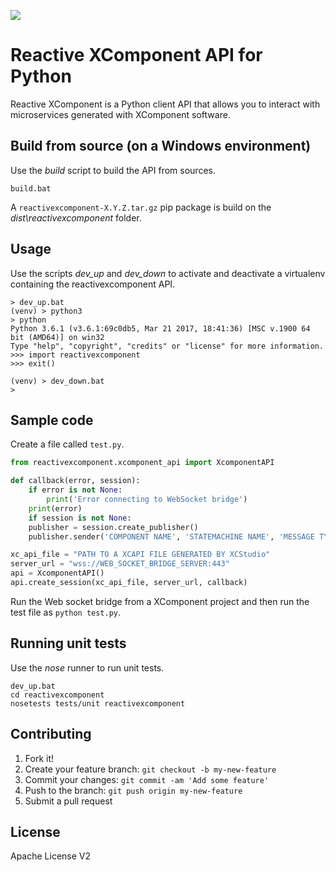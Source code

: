 [![](http://slack.xcomponent.com/badge.svg)](http://slack.xcomponent.com/)

# Reactive XComponent API for Python 

Reactive XComponent is a Python client API that allows you to interact with microservices generated with XComponent software.

## Build from source (on a Windows environment)
Use the *build* script to build the API from sources.
```
build.bat
```
A ``reactivexcomponent-X.Y.Z.tar.gz`` pip package is build on the *dist\reactivexcomponent* folder.

## Usage

Use the scripts *dev_up* and *dev_down* to activate and deactivate a virtualenv containing the reactivexcomponent API.

```
> dev_up.bat
(venv) > python3
> python
Python 3.6.1 (v3.6.1:69c0db5, Mar 21 2017, 18:41:36) [MSC v.1900 64 bit (AMD64)] on win32
Type "help", "copyright", "credits" or "license" for more information.
>>> import reactivexcomponent
>>> exit()

(venv) > dev_down.bat
> 
```

## Sample code

Create a file called `test.py`.

```python
from reactivexcomponent.xcomponent_api import XcomponentAPI

def callback(error, session):
    if error is not None:
        print('Error connecting to WebSocket bridge')
	print(error)
    if session is not None:
	publisher = session.create_publisher()
	publisher.sender('COMPONENT NAME', 'STATEMACHINE NAME', 'MESSAGE TYPE', { 'JSON': 'MESSAGE' }})

xc_api_file = "PATH TO A XCAPI FILE GENERATED BY XCStudio"
server_url = "wss://WEB_SOCKET_BRIDGE_SERVER:443"
api = XcomponentAPI()
api.create_session(xc_api_file, server_url, callback)
```

Run the Web socket bridge from a XComponent project and then run the test file as `python test.py`.

## Running unit tests

Use the *nose* runner to run unit tests.
```
dev_up.bat
cd reactivexcomponent
nosetests tests/unit reactivexcomponent
```

## Contributing

1. Fork it!
2. Create your feature branch: `git checkout -b my-new-feature`
3. Commit your changes: `git commit -am 'Add some feature'`
4. Push to the branch: `git push origin my-new-feature`
5. Submit a pull request

## License

Apache License V2

